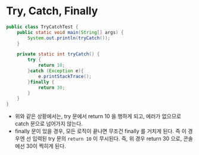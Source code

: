 # Try, Catch, Finally

```java
public class TryCatchTest {
    public static void main(String[] args) {
        System.out.println(tryCatch());
    }

    private static int tryCatch() {
        try {
            return 10;
        }catch (Exception e){
            e.printStackTrace();
        }finally {
            return 30;
        }
    }
}
```

- 위와 같은 상황에서는, try 문에서 return 10 을 행하게 되고, 에러가 없으므로 catch 문으로 넘어가지 않는다.
- finally 문이 있을 경우, 모든 로직이 끝나면 무조건 finally 를 거치게 된다. 즉 이 경우엔 선 입력된 try 문의 `return 10` 이 무시된다.
  즉, 위 경우 return 30 으로, 콘솔에선 30이 찍히게 된다.
